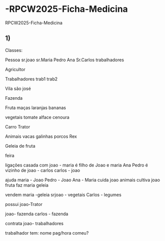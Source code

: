 # -RPCW2025-Ficha-Medicina

RPCW2025-Ficha-Medicina

## 1)

Classes:

Pessoa
sr.joao
sr.Maria
Pedro
Ana
Sr.Carlos
trabalhadores

Agricultor

Trabalhadores
trab1
trab2

Vila
são josé

Fazenda

Fruta
maças
laranjas
bananas

vegetais
tomate
alface
cenoura

Carro
Trator

Animais
vacas
galinhas
porcos
Rex

Geleia de fruta

feira

ligações
casada com
joao - maria
é filho de
Joao e maria
Ana
Pedro
é vizinho de
joao - carlos
carlos - joao

ajuda
maria - Joao
Pedro - Joao
Ana - Maria
cuida
joao animais
cultiva
joao fruta
faz
maria geleia

vendem
maria -geleia
srjoao - vegetais
Carlos - legumes

possui
joao-Trator

joao- fazenda
carlos - fazenda

contrata
joao- trabalhadores

trabalhador tem:
nome
pag/hora
comeu?

